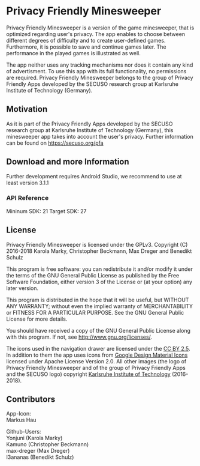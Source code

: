 ﻿# Privacy Friendly Minesweeper

Privacy Friendly Minesweeper is a version of the game minesweeper, that is optimized regarding user's privacy.
The app enables to choose between different degrees of difficulty and to create user-defined games. 
Furthermore, it is possible to save and continue games later. 
The performance in the played games is illustrated as well. 
 
The app neither uses any tracking mechanisms nor does it contain any kind of advertisment. 
To use this app with its full functionality, no permissions are required. 
Privacy Friendly Minesweeper belongs to the group of Privacy Friendly Apps developed by the SECUSO research group at Karlsruhe Institute of Technology (Germany). 

## Motivation

As it is part of the Privacy Friendly Apps developed by the SECUSO research group at Karlsruhe Institute of Technology (Germany), this minesweeper app takes into account the user's privacy.
Further information can be found on https://secuso.org/pfa

## Download and more Information

Further development requires Android Studio, we recommend to use at least version 3.1.1
 
### API Reference

Mininum SDK: 21
Target SDK: 27 

## License

Privacy Friendly Minesweeper is licensed under the GPLv3.
Copyright (C) 2016-2018  Karola Marky, Christopher Beckmann, Max Dreger and Benedikt Schulz

This program is free software: you can redistribute it and/or modify
it under the terms of the GNU General Public License as published by
the Free Software Foundation, either version 3 of the License or
(at your option) any later version.

This program is distributed in the hope that it will be useful,
but WITHOUT ANY WARRANTY; without even the implied warranty of
MERCHANTABILITY or FITNESS FOR A PARTICULAR PURPOSE. See the
GNU General Public License for more details.

You should have received a copy of the GNU General Public License
along with this program. If not, see <http://www.gnu.org/licenses/>.

The icons used in the navigation drawer are licensed under the [CC BY 2.5](http://creativecommons.org/licenses/by/2.5/). 
In addition to them the app uses icons from [Google Design Material Icons](https://design.google.com/icons/index.html) licensed under Apache License Version 2.0. 
All other images (the logo of Privacy Friendly Minesweeper and of the group of Privacy Friendly Apps and the SECUSO logo) copyright [Karlsruhe Institute of Technology](www.kit.edu) (2016-2018).

## Contributors

App-Icon: <br />
Markus Hau<br />

Github-Users: <br />
Yonjuni (Karola Marky)<br />
Kamuno (Christopher Beckmann)<br />
max-dreger (Max Dreger)<br />
I3ananas (Benedikt Schulz)




